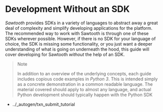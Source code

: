 # Development Without an SDK

*Sawtooth* provides SDKs in a variety of languages to
abstract away a great deal of complexity and simplify developing
applications for the platform. The recommended way to work with Sawtooth
is through one of these SDKs wherever possible. However, if there is no
SDK for your language of choice, the SDK is missing some functionality,
or you just want a deeper understanding of what is going on underneath
the hood, this guide will cover developing for Sawtooth *without* the
help of an SDK.

> Note
>
> In addition to an overview of the underlying concepts, each guide
> includes copious code examples in *Python 3*. This is intended
> simply as a concrete demonstration in a common readable language.
> The material covered should apply to almost any language, and
> actual Python development should typically happen with the Python
> SDK

- ../\_autogen/txn_submit_tutorial

<!--
  Licensed under Creative Commons Attribution 4.0 International License
  https://creativecommons.org/licenses/by/4.0/
-->
